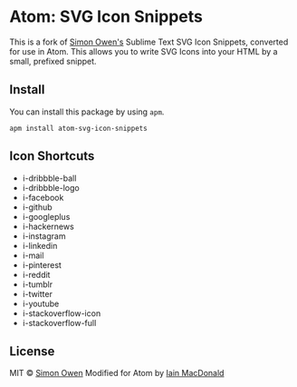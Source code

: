 # Atom: SVG Icon Snippets

This is a fork of [Simon Owen's](http://github.com/s10wen) Sublime Text SVG Icon Snippets, converted for use in Atom. This allows you to write SVG Icons into your HTML by a small, prefixed snippet.


## Install

You can install this package by using `apm`.
```
apm install atom-svg-icon-snippets
```


## Icon Shortcuts

* i-dribbble-ball
* i-dribbble-logo
* i-facebook
* i-github
* i-googleplus
* i-hackernews
* i-instagram
* i-linkedin
* i-mail
* i-pinterest
* i-reddit
* i-tumblr
* i-twitter
* i-youtube
* i-stackoverflow-icon
* i-stackoverflow-full


## License

MIT © [Simon Owen](http://s10wen.com)
Modified for Atom by [Iain MacDonald](http://iainspad.com)
